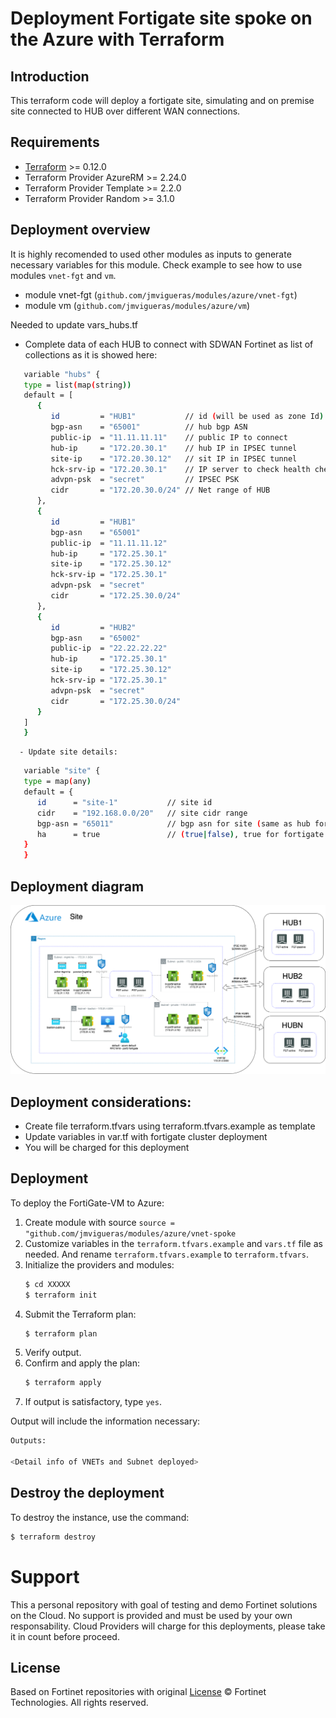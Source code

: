 # Deployment Fortigate site spoke on the Azure with Terraform
## Introduction

This terraform code will deploy a fortigate site, simulating and on premise site connected to HUB over different WAN connections.

## Requirements
* [Terraform](https://learn.hashicorp.com/terraform/getting-started/install.html) >= 0.12.0
* Terraform Provider AzureRM >= 2.24.0
* Terraform Provider Template >= 2.2.0
* Terraform Provider Random >= 3.1.0


## Deployment overview
It is highly recomended to used other modules as inputs to generate necessary variables for this module. Check example to see how to use modules `vnet-fgt` and `vm`.
   - module vnet-fgt (`github.com/jmvigueras/modules/azure/vnet-fgt`)
   - module vm (`github.com/jmvigueras/modules/azure/vm`)

Needed to update vars_hubs.tf
   - Complete data of each HUB to connect with SDWAN Fortinet as list of collections as it is showed here:

   ```sh
      variable "hubs" {
      type = list(map(string))
      default = [
         {
            id         = "HUB1"           // id (will be used as zone Id)
            bgp-asn    = "65001"          // hub bgp ASN
            public-ip  = "11.11.11.11"    // public IP to connect 
            hub-ip     = "172.20.30.1"    // hub IP in IPSEC tunnel
            site-ip    = "172.20.30.12"   // sit IP in IPSEC tunnel
            hck-srv-ip = "172.20.30.1"    // IP server to check health check
            advpn-psk  = "secret"         // IPSEC PSK
            cidr       = "172.20.30.0/24" // Net range of HUB 
         },
         {
            id         = "HUB1"
            bgp-asn    = "65001"
            public-ip  = "11.11.11.12"
            hub-ip     = "172.25.30.1"
            site-ip    = "172.25.30.12"
            hck-srv-ip = "172.25.30.1"
            advpn-psk  = "secret"
            cidr       = "172.25.30.0/24"
         },
         {
            id         = "HUB2"
            bgp-asn    = "65002"
            public-ip  = "22.22.22.22"
            hub-ip     = "172.25.30.1"
            site-ip    = "172.25.30.12"
            hck-srv-ip = "172.25.30.1"
            advpn-psk  = "secret"
            cidr       = "172.25.30.0/24"
         }
      ]
      }
   ```
      - Update site details:
   ```sh
      variable "site" {
      type = map(any)
      default = {
         id      = "site-1"           // site id
         cidr    = "192.168.0.0/20"   // site cidr range
         bgp-asn = "65011"            // bgp asn for site (same as hub for iBGP)
         ha      = true               // (true|false), true for fortigate in HA deployment 
      }
      }
   ```
## Deployment diagram

![diagram deployment](images/image1.png)


## Deployment considerations:
   - Create file terraform.tfvars using terraform.tfvars.example as template 
   - Update variables in var.tf with fortigate cluster deployment
   - You will be charged for this deployment

## Deployment
To deploy the FortiGate-VM to Azure:
1. Create module with source `source = "github.com/jmvigueras/modules/azure/vnet-spoke`
2. Customize variables in the `terraform.tfvars.example` and `vars.tf` file as needed.  And rename `terraform.tfvars.example` to `terraform.tfvars`.
3. Initialize the providers and modules:
   ```sh
   $ cd XXXXX
   $ terraform init
    ```
4. Submit the Terraform plan:
   ```sh
   $ terraform plan
   ```
5. Verify output.
6. Confirm and apply the plan:
   ```sh
   $ terraform apply
   ```
7. If output is satisfactory, type `yes`.

Output will include the information necessary:
```sh
Outputs:

<Detail info of VNETs and Subnet deployed>
```

## Destroy the deployment
To destroy the instance, use the command:
```sh
$ terraform destroy
```

# Support
This a personal repository with goal of testing and demo Fortinet solutions on the Cloud. No support is provided and must be used by your own responsability. Cloud Providers will charge for this deployments, please take it in count before proceed.

## License
Based on Fortinet repositories with original [License](https://github.com/fortinet/fortigate-terraform-deploy/blob/master/LICENSE) © Fortinet Technologies. All rights reserved.

